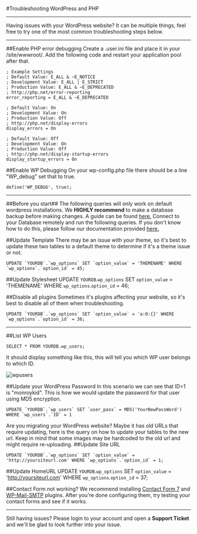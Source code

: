 #Troubleshooting WordPress and PHP

----------

Having issues with your WordPress website? It can be multiple things, feel free to try one of the most common troubleshooting steps below.

----------
##Enable PHP error debugging 
Create a .user.ini file and place it in your /site/wwwroot/. Add the following code and restart your application pool after that.

    ; Example Settings 
    ; Default Value: E_ALL & ~E_NOTICE
    ; Development Value: E_ALL | E_STRICT
    ; Production Value: E_ALL & ~E_DEPRECATED
    ; http://php.net/error-reporting   
    error_reporting = E_ALL & ~E_DEPRECATED
    
    ; Default Value: On
    ; Development Value: On
    ; Production Value: Off
    ; http://php.net/display-errors
    display_errors = On
    
    ; Default Value: Off
    ; Development Value: On
    ; Production Value: Off
    ; http://php.net/display-startup-errors
    display_startup_errors = On


##Enable WP Debugging
On your wp-config.php file there should be a line "WP_debug" set that to true.

    define('WP_DEBUG', true);

----------
##Before you start##
The following queries will only work on default wordpress installations. We **HIGHLY recommend** to make a database backup before making changes. A guide can be found [here.](https://www.gearhost.com/documentation/how-to-backup-your-database) Connect to your Database remotely and run the following queries. If you don't know how to do this, please follow our documentation provided [here.](https://www.gearhost.com/documentation/connecting-to-mysql-database)

##Update Template
There may be an issue with your theme, so it's best to update these two tables to a default theme to determine if it's a theme issue or not.

    UPDATE `YOURDB`.`wp_options` SET `option_value` = 'THEMENAME' WHERE `wp_options`.`option_id` = 45;

##Update Stylesheet
    UPDATE `YOURDB`.`wp_options` SET `option_value` = 'THEMENAME' WHERE `wp_options`.`option_id` = 46;

##Disable all plugins
Sometimes it's plugins affecting your website, so it's best to disable all of them when troubleshooting.


    UPDATE `YOURDB`.`wp_options` SET `option_value` = 'a:0:{}' WHERE `wp_options`.`option_id` = 36;

----------
##List WP Users

    SELECT * FROM YOURDB.wp_users;
It should display something like this, this will tell you which WP user belongs to which ID.

![wpusers](https://raw.githubusercontent.com/GearHost/docs/master/Images/wp_users_db_table.PNG)

##Update your WordPress Password
In this scenario we can see that ID=1 is "monroykid". This is how we would update the password for that user using MD5 encryption.
    
    UPDATE `YOURDB`.`wp_users` SET `user_pass` = MD5('YourNewPassWord') WHERE `wp_users`.`ID` = 1

Are you migrating your WordPress website? Maybe it has old URLs that require updating, here is the query on how to update your tables to the new url. Keep in mind that some images may be hardcoded to the old url and might require re-uploading.
##Update Site URL

    UPDATE `YOURDB`.`wp_options` SET `option_value` = 'http://yoursiteurl.com' WHERE `wp_options`.`option_id` = 1;
##Update HomeURL
    UPDATE `YOURDB`.`wp_options` SET `option_value` = 'http://yoursiteurl.com' WHERE `wp_options`.`option_id` = 37;


##Contact Form not working?
We recommend installing [Contact Form 7](https://wordpress.org/plugins/contact-form-7/) and  [WP-Mail-SMTP](https://wordpress.org/plugins/wp-mail-smtp/) plugins. After you're done configuring them, try testing your contact forms and see if it works.

----------
Still having issues? Please login to your account and open a **Support Ticket** and we'll be glad to look further into your issue. 